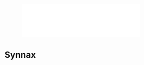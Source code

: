 <br/>
<p align="center">
    <a href="https://synnaxlabs.com/">
        <img src="docs/media/logo/title-white.svg" width="77%"/>
    </a>
</p>

# Synnax
